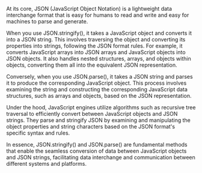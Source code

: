 At its core, JSON (JavaScript Object Notation) is a lightweight data interchange format that is easy for humans to read and write and easy for machines to parse and generate.

When you use JSON.stringify(), it takes a JavaScript object and converts it into a JSON string. This involves traversing the object and converting its properties into strings, following the JSON format rules. For example, it converts JavaScript arrays into JSON arrays and JavaScript objects into JSON objects. It also handles nested structures, arrays, and objects within objects, converting them all into the equivalent JSON representation.

Conversely, when you use JSON.parse(), it takes a JSON string and parses it to produce the corresponding JavaScript object. This process involves examining the string and constructing the corresponding JavaScript data structures, such as arrays and objects, based on the JSON representation.

Under the hood, JavaScript engines utilize algorithms such as recursive tree traversal to efficiently convert between JavaScript objects and JSON strings. They parse and stringify JSON by examining and manipulating the object properties and string characters based on the JSON format's specific syntax and rules.

In essence, JSON.stringify() and JSON.parse() are fundamental methods that enable the seamless conversion of data between JavaScript objects and JSON strings, facilitating data interchange and communication between different systems and platforms.
